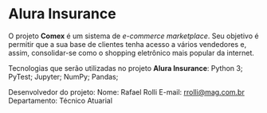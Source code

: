 # Alura Insurance
O projeto **Comex** é um sistema de _e-commerce marketplace_. Seu objetivo é permitir que a sua base de clientes tenha acesso a vários vendedores e, assim, consolidar-se como o shopping eletrônico mais popular da internet.

Tecnologias que serão utilizadas no projeto **Alura Insurance**:
Python 3;
PyTest;
Jupyter;
NumPy;
Pandas;

Desenvolvedor do projeto:
Nome: Rafael Rolli
E-mail: rrolli@mag.com.br
Departamento: Técnico Atuarial